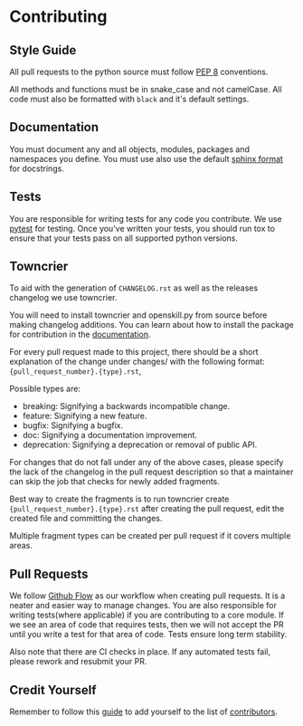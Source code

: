 # Contributing

## Style Guide

All pull requests to the python source must follow [PEP
8](https://www.python.org/dev/peps/pep-0008/) conventions.

All methods and functions must be in snake_case and not camelCase. All
code must also be formatted with `black` and it's default settings.

## Documentation

You must document any and all objects, modules, packages and namespaces you define.
You must use also use the default [sphinx format](https://sphinx-rtd-tutorial.readthedocs.io/en/latest/docstrings.html#the-sphinx-docstring-format) for docstrings.

## Tests

You are responsible for writing tests for any code you contribute. We use
[pytest](https://docs.pytest.org/en/stable/) for testing. Once you've written
your tests, you should run tox to ensure that your tests pass on all supported
python versions.

## Towncrier

To aid with the generation of `CHANGELOG.rst` as well as the releases
changelog we use towncrier.

You will need to install towncrier and openskill.py from source before
making changelog additions. You can learn about how to install the package
for contribution in the [documentation](https://openskill.me/en/stable/installation.html).

For every pull request made to this project, there should be a short
explanation of the change under changes/ with the following format:
`{pull_request_number}.{type}.rst`,

Possible types are:

-   breaking: Signifying a backwards incompatible change.
-   feature: Signifying a new feature.
-   bugfix: Signifying a bugfix.
-   doc: Signifying a documentation improvement.
-   deprecation: Signifying a deprecation or removal of public API.

For changes that do not fall under any of the above cases, please
specify the lack of the changelog in the pull request description so
that a maintainer can skip the job that checks for newly added
fragments.

Best way to create the fragments is to run towncrier create
`{pull_request_number}.{type}.rst` after creating the pull request, edit
the created file and committing the changes.

Multiple fragment types can be created per pull request if it covers
multiple areas.

## Pull Requests

We follow [Github Flow](https://guides.github.com/introduction/flow/) as
our workflow when creating pull requests. It is a neater and easier way
to manage changes. You are also responsible for writing tests(where
applicable) if you are contributing to a core module. If we see an area
of code that requires tests, then we will not accept the PR until you
write a test for that area of code. Tests ensure long term stability.

Also note that there are CI checks in place. If any automated tests
fail, please rework and resubmit your PR.

## Credit Yourself

Remember to follow this
[guide](https://allcontributors.org/docs/en/bot/usage) to add yourself
to the list of [contributors](https://github.com/OpenDebates/openskill.py/blob/main/CONTRIBUTORS.md).
